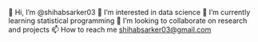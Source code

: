 👋 Hi, I’m @shihabsarker03
👀 I’m interested in data science
🌱 I’m currently learning statistical programming
💞️ I’m looking to collaborate on research and projects
📫 How to reach me shihabsarker03@gmail.com

<!---
shihabsarker03/shihabsarker03 is a ✨ special ✨ repository because its `README.md` (this file) appears on your GitHub profile.
You can click the Preview link to take a look at your changes.
--->
